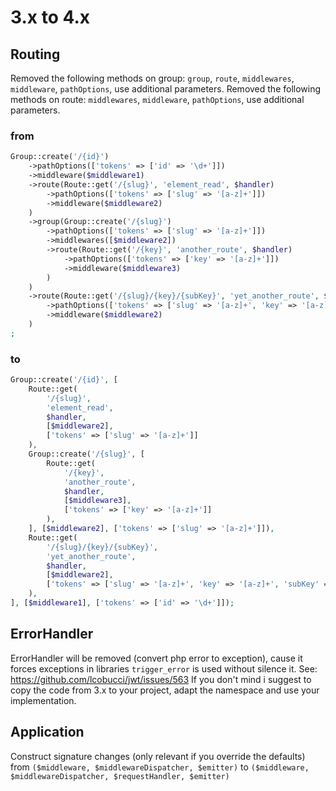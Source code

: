 # 3.x to 4.x

## Routing

Removed the following methods on group: `group`, `route`, `middlewares`, `middleware`, `pathOptions`, use additional parameters.
Removed the following methods on route: `middlewares`, `middleware`, `pathOptions`, use additional parameters.

### from

```php
Group::create('/{id}')
    ->pathOptions(['tokens' => ['id' => '\d+']])
    ->middleware($middleware1)
    ->route(Route::get('/{slug}', 'element_read', $handler)
        ->pathOptions(['tokens' => ['slug' => '[a-z]+']])
        ->middleware($middleware2)
    )
    ->group(Group::create('/{slug}')
        ->pathOptions(['tokens' => ['slug' => '[a-z]+']])
        ->middlewares([$middleware2])
        ->route(Route::get('/{key}', 'another_route', $handler)
            ->pathOptions(['tokens' => ['key' => '[a-z]+']])
            ->middleware($middleware3)
        )
    )
    ->route(Route::get('/{slug}/{key}/{subKey}', 'yet_another_route', $handler)
        ->pathOptions(['tokens' => ['slug' => '[a-z]+', 'key' => '[a-z]+', 'subKey' => '[a-z]+']])
        ->middleware($middleware2)
    )
;
```

### to

```php
Group::create('/{id}', [
    Route::get(
        '/{slug}',
        'element_read',
        $handler,
        [$middleware2],
        ['tokens' => ['slug' => '[a-z]+']]
    ),
    Group::create('/{slug}', [
        Route::get(
            '/{key}',
            'another_route',
            $handler,
            [$middleware3],
            ['tokens' => ['key' => '[a-z]+']]
        ),
    ], [$middleware2], ['tokens' => ['slug' => '[a-z]+']]),
    Route::get(
        '/{slug}/{key}/{subKey}',
        'yet_another_route',
        $handler,
        [$middleware2],
        ['tokens' => ['slug' => '[a-z]+', 'key' => '[a-z]+', 'subKey' => '[a-z]+']]
    ),
], [$middleware1], ['tokens' => ['id' => '\d+']]);
```

## ErrorHandler

ErrorHandler will be removed (convert php error to exception), cause it forces exceptions
in libraries `trigger_error` is used without silence it. See: https://github.com/lcobucci/jwt/issues/563
If you don't mind i suggest to copy the code from 3.x to your project, adapt the namespace and use your implementation.

## Application

Construct signature changes (only relevant if you override the defaults)
from `($middleware, $middlewareDispatcher, $emitter)`
to `($middleware, $middlewareDispatcher, $requestHandler, $emitter)`
